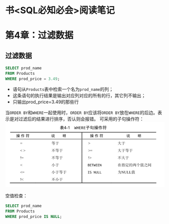 # 书<SQL必知必会>阅读笔记

第4章：过滤数据
===

## 过滤数据
```sql
SELECT prod_name
FROM Products
WHERE prod_price = 3.49;
```
- 语句从`Products`表中检索一个名为`prod_name`的列；
- 这条语句的执行结果是输出对应列对应的所有的行，其它列不输出；
- 只输出prod_price=3.49的那些行

当`ORDER BY`和`WHERE`一起使用时，`ORDER BY`应该将`ORDER BY`放在`WHERE`的后边。表示是对过滤后的结果进行排序，否认则会报错。
可采用的子句操作符：
![](images/2022-02-03-15-33-16.png)

空值检查：
```sql
SELECT prod_name
FROM Products
WHERE prod_price IS NULL;
```
